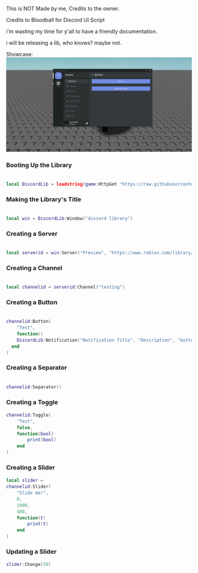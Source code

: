 This is NOT Made by me, Credits to the owner.

Credits to Bloodball for Discord UI Script

i'm wasting my time for y'all to have a friendly documentation.

i will be releasing a lib, who knows? maybe not.



Showcase:
![](Showcases/Screenshot_20221124-165259_CapCut.jpg)





### Booting Up the Library

```lua

local DiscordLib = loadstring(game:HttpGet "https://raw.githubusercontent.com/bloodball/-back-ups-for-libs/main/discord")()

```






### Making the Library's Title

```lua

local win = DiscordLib:Window("discord library")

```






### Creating a Server

```lua

local serverid = win:Server("Preview", "https://www.roblox.com/library/4689592025/White-Roblox-Icon")

```






### Creating a Channel

```lua

local channelid = serverid:Channel("testing")

```






### Creating a Button

```lua

channelid:Button(
    "Test",
    function()
    DiscordLib:Notification("Notification Title", "Description", "button text")
  end
)

```





### Creating a Separator

```lua

channelid:Separator()

```

### Creating a Toggle

```lua
channelid:Toggle(
    "Test",
    false,
    function(bool)
        print(bool)
    end
)
```

### Creating a Slider

```lua
local slider =
channelid:Slider(
    "Slide me!",
    0,
    1000,
    400,
    function(t)
        print(t)
    end
)
```

### Updating a Slider

```lua
slider:Change(50)
